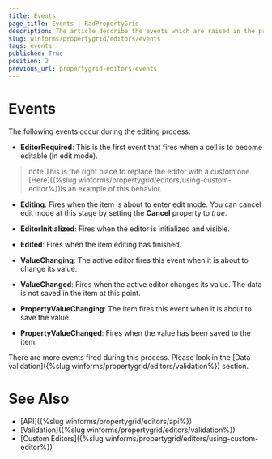 ```yaml
---
title: Events
page_title: Events | RadPropertyGrid
description: The article describe the events which are raised in the process of editing a particular property grid item.
slug: winforms/propertygrid/editors/events
tags: events
published: True
position: 2
previous_url: propertygrid-editors-events
---
```


# Events

The following events occur during the editing process:

* __EditorRequired__: This is the first event that fires when a cell is to become editable (in edit mode).

>note This is the right place to replace the editor with a custom one.[Here]({%slug winforms/propertygrid/editors/using-custom-editor%})is an example of this behavior.
>

* __Editing__: Fires when the item is about to enter edit mode. You can cancel edit mode at this stage by setting the __Cancel__ property to *true*.

* __EditorInitialized__: Fires when the editor is initialized and visible.

* __Edited__: Fires when the item editing has finished.

* __ValueChanging__: The active editor fires this event when it is about to change its value.

* __ValueChanged__: Fires when the active editor changes its value. The data is not saved in the item at this point.

* __PropertyValueChanging__: The item fires this event when it is about to save the value. 

* __PropertyValueChanged__: Fires when the value has been saved to the item.

There are more events fired during this process. Please look in the  [Data validation]({%slug winforms/propertygrid/editors/validation%}) section.

# See Also

* [API]({%slug winforms/propertygrid/editors/api%})
* [Validation]({%slug winforms/propertygrid/editors/validation%})
* [Custom Editors]({%slug winforms/propertygrid/editors/using-custom-editor%})
		
